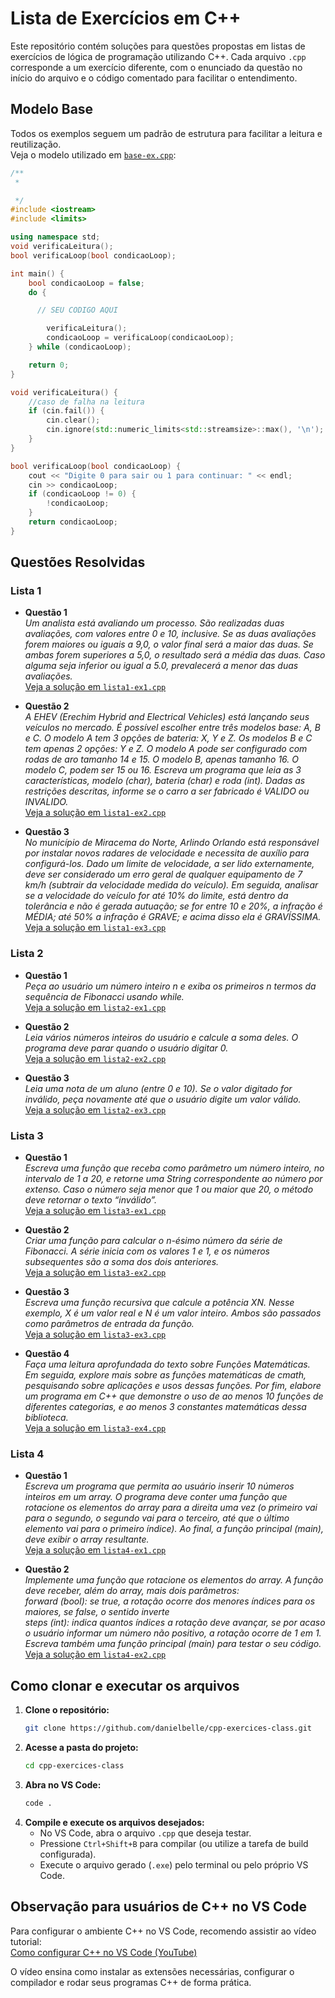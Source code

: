 # Lista de Exercícios em C++

Este repositório contém soluções para questões propostas em listas de exercícios
de lógica de programação utilizando C++. Cada arquivo `.cpp` corresponde a um
exercício diferente, com o enunciado da questão no início do arquivo e o código
comentado para facilitar o entendimento.

## Modelo Base

Todos os exemplos seguem um padrão de estrutura para facilitar a leitura e
reutilização.  
Veja o modelo utilizado em [`base-ex.cpp`](./base-ex.cpp):

```cpp
/**
 *

 */
#include <iostream>
#include <limits>

using namespace std;
void verificaLeitura();
bool verificaLoop(bool condicaoLoop);

int main() {
    bool condicaoLoop = false;
    do {

      // SEU CODIGO AQUI

        verificaLeitura();
        condicaoLoop = verificaLoop(condicaoLoop);
    } while (condicaoLoop);

    return 0;
}

void verificaLeitura() {
    //caso de falha na leitura
    if (cin.fail()) {
        cin.clear();
        cin.ignore(std::numeric_limits<std::streamsize>::max(), '\n');
    }
}

bool verificaLoop(bool condicaoLoop) {
    cout << "Digite 0 para sair ou 1 para continuar: " << endl;
    cin >> condicaoLoop;
    if (condicaoLoop != 0) {
        !condicaoLoop;
    }
    return condicaoLoop;
}
```

## Questões Resolvidas

### Lista 1

- **Questão 1**  
  _Um analista está avaliando um processo. São realizadas duas avaliações, com
  valores entre 0 e 10, inclusive. Se as duas avaliações forem maiores ou iguais
  a 9,0, o valor final será a maior das duas. Se ambas forem superiores a 5,0, o
  resultado será a média das duas. Caso alguma seja inferior ou igual a 5.0,
  prevalecerá a menor das duas avaliações._  
  [Veja a solução em `lista1-ex1.cpp`](./lista1-ex1.cpp)

- **Questão 2**  
  _A EHEV (Erechim Hybrid and Electrical Vehicles) está lançando seus veículos
  no mercado. É possível escolher entre três modelos base: A, B e C. O modelo A
  tem 3 opções de bateria: X, Y e Z. Os modelos B e C tem apenas 2 opções: Y e
  Z. O modelo A pode ser configurado com rodas de aro tamanho 14 e 15. O modelo
  B, apenas tamanho 16. O modelo C, podem ser 15 ou 16. Escreva um programa que
  leia as 3 características, modelo (char), bateria (char) e roda (int). Dadas
  as restrições descritas, informe se o carro a ser fabricado é VALIDO ou
  INVALIDO._  
  [Veja a solução em `lista1-ex2.cpp`](./lista1-ex2.cpp)

- **Questão 3**  
  _No município de Miracema do Norte, Arlindo Orlando está responsável por
  instalar novos radares de velocidade e necessita de auxílio para
  configurá-los. Dado um limite de velocidade, a ser lido externamente, deve ser
  considerado um erro geral de qualquer equipamento de 7 km/h (subtrair da
  velocidade medida do veículo). Em seguida, analisar se a velocidade do veículo
  for até 10% do limite, está dentro da tolerância e não é gerada autuação; se
  for entre 10 e 20%, a infração é MÉDIA; até 50% a infração é GRAVE; e acima
  disso ela é GRAVÍSSIMA._  
  [Veja a solução em `lista1-ex3.cpp`](./lista1-ex3.cpp)

### Lista 2

- **Questão 1**  
  _Peça ao usuário um número inteiro n e exiba os primeiros n termos da
  sequência de Fibonacci usando while._  
  [Veja a solução em `lista2-ex1.cpp`](./lista2-ex1.cpp)

- **Questão 2**  
  _Leia vários números inteiros do usuário e calcule a soma deles. O programa
  deve parar quando o usuário digitar 0._  
  [Veja a solução em `lista2-ex2.cpp`](./lista2-ex2.cpp)

- **Questão 3**  
  _Leia uma nota de um aluno (entre 0 e 10). Se o valor digitado for inválido,
  peça novamente até que o usuário digite um valor válido._  
  [Veja a solução em `lista2-ex3.cpp`](./lista2-ex3.cpp)

### Lista 3

- **Questão 1**  
  _Escreva uma função que receba como parâmetro um número inteiro, no intervalo
  de 1 a 20, e retorne uma String correspondente ao número por extenso. Caso o
  número seja menor que 1 ou maior que 20, o método deve retornar o texto
  “inválido”._  
  [Veja a solução em `lista3-ex1.cpp`](./lista3-ex1.cpp)

- **Questão 2**  
  _Criar uma função para calcular o n-ésimo número da série de Fibonacci. A
  série inicia com os valores 1 e 1, e os números subsequentes são a soma dos
  dois anteriores._  
  [Veja a solução em `lista3-ex2.cpp`](./lista3-ex2.cpp)

- **Questão 3**  
  _Escreva uma função recursiva que calcule a potência XN. Nesse exemplo, X é um
  valor real e N é um valor inteiro. Ambos são passados como parâmetros de
  entrada da função._  
  [Veja a solução em `lista3-ex3.cpp`](./lista3-ex3.cpp)

- **Questão 4**  
  _Faça uma leitura aprofundada do texto sobre Funções Matemáticas. Em seguida,
  explore mais sobre as funções matemáticas de cmath, pesquisando sobre
  aplicações e usos dessas funções. Por fim, elabore um programa em C++ que
  demonstre o uso de ao menos 10 funções de diferentes categorias, e ao menos 3
  constantes matemáticas dessa biblioteca._  
  [Veja a solução em `lista3-ex4.cpp`](./lista3-ex4.cpp)

### Lista 4

- **Questão 1**  
  _Escreva um programa que permita ao usuário inserir 10 números inteiros em um
  array. O programa deve conter uma função que rotacione os elementos do array
  para a direita uma vez (o primeiro vai para o segundo, o segundo vai para o
  terceiro, até que o último elemento vai para o primeiro índice). Ao final, a
  função principal (main), deve exibir o array resultante._  
  [Veja a solução em `lista4-ex1.cpp`](./lista4-ex1.cpp)

- **Questão 2**  
  _Implemente uma função que rotacione os elementos do array. A função deve
  receber, além do array, mais dois parâmetros:  
  forward (bool): se true, a rotação ocorre dos menores índices para os maiores,
  se false, o sentido inverte  
  steps (int): indica quantos índices a rotação deve avançar, se por acaso o
  usuário informar um número não positivo, a rotação ocorre de 1 em 1.  
  Escreva também uma função principal (main) para testar o seu código._  
  [Veja a solução em `lista4-ex2.cpp`](./lista4-ex2.cpp)

## Como clonar e executar os arquivos

1. **Clone o repositório:**
   ```bash
   git clone https://github.com/danielbelle/cpp-exercices-class.git
   ```
2. **Acesse a pasta do projeto:**
   ```bash
   cd cpp-exercices-class
   ```
3. **Abra no VS Code:**
   ```bash
   code .
   ```
4. **Compile e execute os arquivos desejados:**
   - No VS Code, abra o arquivo `.cpp` que deseja testar.
   - Pressione `Ctrl+Shift+B` para compilar (ou utilize a tarefa de build
     configurada).
   - Execute o arquivo gerado (`.exe`) pelo terminal ou pelo próprio VS Code.

## Observação para usuários de C++ no VS Code

Para configurar o ambiente C++ no VS Code, recomendo assistir ao vídeo
tutorial:  
[Como configurar C++ no VS Code (YouTube)](https://www.youtube.com/watch?v=DMWD7wfhgNY)

O vídeo ensina como instalar as extensões necessárias, configurar o compilador e
rodar seus programas C++ de forma prática.
